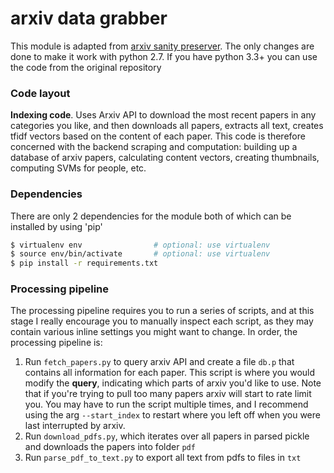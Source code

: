
# arxiv data grabber

This module is adapted from [arxiv sanity preserver](https://github.com/karpathy/arxiv-sanity-preserver). The only changes are done to make it work with python 2.7. If you have python 3.3+ you can use the code from the original repository 

### Code layout

**Indexing code**. Uses Arxiv API to download the most recent papers in any categories you like, and then downloads all papers, extracts all text, creates tfidf vectors based on the content of each paper. This code is therefore concerned with the backend scraping and computation: building up a database of arxiv papers, calculating content vectors, creating thumbnails, computing SVMs for people, etc.

### Dependencies

There are only 2 dependencies for the module both of which can be installed by using 'pip'

```bash
$ virtualenv env                # optional: use virtualenv
$ source env/bin/activate       # optional: use virtualenv
$ pip install -r requirements.txt
```
### Processing pipeline

The processing pipeline requires you to run a series of scripts, and at this stage I really encourage you to manually inspect each script, as they may contain various inline settings you might want to change. In order, the processing pipeline is:

1. Run `fetch_papers.py` to query arxiv API and create a file `db.p` that contains all information for each paper. This script is where you would modify the **query**, indicating which parts of arxiv you'd like to use. Note that if you're trying to pull too many papers arxiv will start to rate limit you. You may have to run the script multiple times, and I recommend using the arg `--start_index` to restart where you left off when you were last interrupted by arxiv.
2. Run `download_pdfs.py`, which iterates over all papers in parsed pickle and downloads the papers into folder `pdf`
3. Run `parse_pdf_to_text.py` to export all text from pdfs to files in `txt`


